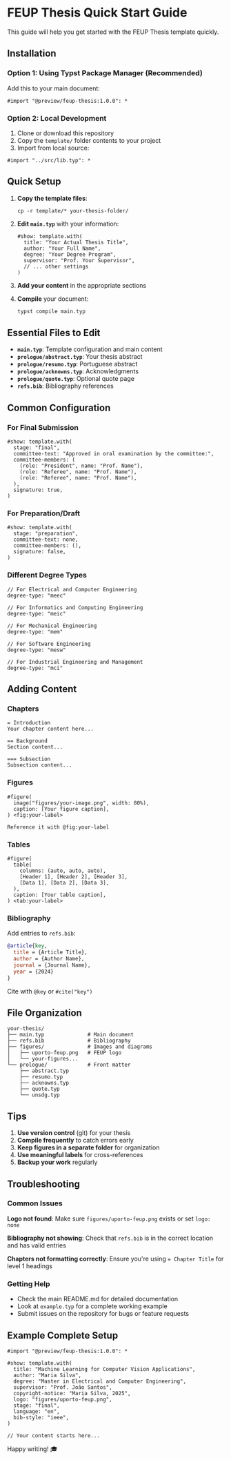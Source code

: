 # FEUP Thesis Quick Start Guide

This guide will help you get started with the FEUP Thesis template quickly.

## Installation

### Option 1: Using Typst Package Manager (Recommended)

Add this to your main document:

```typst
#import "@preview/feup-thesis:1.0.0": *
```

### Option 2: Local Development

1. Clone or download this repository
2. Copy the `template/` folder contents to your project
3. Import from local source:

```typst
#import "../src/lib.typ": *
```

## Quick Setup

1. **Copy the template files**:
   ```
   cp -r template/* your-thesis-folder/
   ```

2. **Edit `main.typ`** with your information:
   ```typst
   #show: template.with(
     title: "Your Actual Thesis Title",
     author: "Your Full Name",
     degree: "Your Degree Program",
     supervisor: "Prof. Your Supervisor",
     // ... other settings
   )
   ```

3. **Add your content** in the appropriate sections

4. **Compile** your document:
   ```bash
   typst compile main.typ
   ```

## Essential Files to Edit

- **`main.typ`**: Template configuration and main content
- **`prologue/abstract.typ`**: Your thesis abstract
- **`prologue/resumo.typ`**: Portuguese abstract
- **`prologue/acknowns.typ`**: Acknowledgments
- **`prologue/quote.typ`**: Optional quote page
- **`refs.bib`**: Bibliography references

## Common Configuration

### For Final Submission
```typst
#show: template.with(
  stage: "final",
  committee-text: "Approved in oral examination by the committee:",
  committee-members: (
    (role: "President", name: "Prof. Name"),
    (role: "Referee", name: "Prof. Name"),
    (role: "Referee", name: "Prof. Name"),
  ),
  signature: true,
)
```

### For Preparation/Draft
```typst
#show: template.with(
  stage: "preparation",
  committee-text: none,
  committee-members: (),
  signature: false,
)
```

### Different Degree Types
```typst
// For Electrical and Computer Engineering
degree-type: "meec"

// For Informatics and Computing Engineering  
degree-type: "meic"

// For Mechanical Engineering
degree-type: "mem"

// For Software Engineering
degree-type: "mesw"

// For Industrial Engineering and Management
degree-type: "mci"
```

## Adding Content

### Chapters
```typst
= Introduction
Your chapter content here...

== Background
Section content...

=== Subsection
Subsection content...
```

### Figures
```typst
#figure(
  image("figures/your-image.png", width: 80%),
  caption: [Your figure caption],
) <fig:your-label>

Reference it with @fig:your-label
```

### Tables
```typst
#figure(
  table(
    columns: (auto, auto, auto),
    [Header 1], [Header 2], [Header 3],
    [Data 1], [Data 2], [Data 3],
  ),
  caption: [Your table caption],
) <tab:your-label>
```

### Bibliography
Add entries to `refs.bib`:
```bibtex
@article{key,
  title = {Article Title},
  author = {Author Name},
  journal = {Journal Name},
  year = {2024}
}
```

Cite with `@key` or `#cite("key")`

## File Organization

```
your-thesis/
├── main.typ              # Main document
├── refs.bib              # Bibliography
├── figures/              # Images and diagrams
│   ├── uporto-feup.png   # FEUP logo
│   └── your-figures...
└── prologue/             # Front matter
    ├── abstract.typ
    ├── resumo.typ
    ├── acknowns.typ
    ├── quote.typ
    └── unsdg.typ
```

## Tips

1. **Use version control** (git) for your thesis
2. **Compile frequently** to catch errors early
3. **Keep figures in a separate folder** for organization
4. **Use meaningful labels** for cross-references
5. **Backup your work** regularly

## Troubleshooting

### Common Issues

**Logo not found**: Make sure `figures/uporto-feup.png` exists or set `logo: none`

**Bibliography not showing**: Check that `refs.bib` is in the correct location and has valid entries

**Chapters not formatting correctly**: Ensure you're using `= Chapter Title` for level 1 headings

### Getting Help

- Check the main README.md for detailed documentation
- Look at `example.typ` for a complete working example
- Submit issues on the repository for bugs or feature requests

## Example Complete Setup

```typst
#import "@preview/feup-thesis:1.0.0": *

#show: template.with(
  title: "Machine Learning for Computer Vision Applications",
  author: "Maria Silva",
  degree: "Master in Electrical and Computer Engineering",
  supervisor: "Prof. João Santos",
  copyright-notice: "Maria Silva, 2025",
  logo: "figures/uporto-feup.png",
  stage: "final",
  language: "en",
  bib-style: "ieee",
)

// Your content starts here...
```

Happy writing! 🎓
